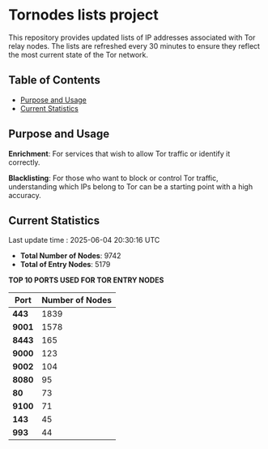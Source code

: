 # Tornodes lists project

This repository provides updated lists of IP addresses associated with Tor relay nodes. The lists are refreshed every 30 minutes to ensure they reflect the most current state of the Tor network.

## Table of Contents

- [Purpose and Usage](#purpose-and-usage)
- [Current Statistics](#current-statistics)


## Purpose and Usage

**Enrichment**: For services that wish to allow Tor traffic or identify it correctly.

**Blacklisting**: For those who want to block or control Tor traffic, understanding which IPs belong to Tor can be a starting point with a high accuracy.

## Current Statistics

Last update time : 2025-06-04 20:30:16 UTC

- **Total Number of Nodes**: 9742
- **Total of Entry Nodes**: 5179

**TOP 10 PORTS USED FOR TOR ENTRY NODES**

| **Port** | **Number of Nodes** |
|------|-----------------|
| **443**   | 1839  |
| **9001**   | 1578  |
| **8443**   | 165  |
| **9000**   | 123  |
| **9002**   | 104  |
| **8080**   | 95  |
| **80**   | 73  |
| **9100**   | 71  |
| **143**   | 45  |
| **993**   | 44  |

